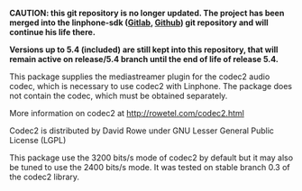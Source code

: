 **CAUTION: this git repository is no longer updated. The project has been merged into the linphone-sdk ([Gitlab](https://gitlab.linphone.org/BC/public/linphone-sdk), [Github](https://github.com/BelledonneCommunications/linphone-sdk)) git repository and will continue his life there.**

**Versions up to 5.4 (included) are still kept into this repository, that will remain active on release/5.4 branch until the end of life of release 5.4.**

This package supplies the mediastreamer plugin for the codec2 audio
codec, which is necessary to use codec2 with Linphone.  The package
does not contain the codec, which must be obtained separately.

More information on codec2 at http://rowetel.com/codec2.html

Codec2 is distributed by David Rowe under GNU Lesser General Public License (LGPL)

This package use the 3200 bits/s mode of codec2 by default but it may
also be tuned to use the 2400 bits/s mode. It was tested on stable branch 0.3
of the codec2 library.
